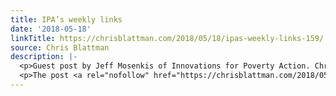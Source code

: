 ```yaml
---
title: IPA’s weekly links
date: '2018-05-18'
linkTitle: https://chrisblattman.com/2018/05/18/ipas-weekly-links-159/
source: Chris Blattman
description: |-
  <p>Guest post by Jeff Mosenkis of Innovations for Poverty Action. Chris found this above, (from a 2016 post) anthropologist Jennifer Esperanza got annoyed at how her field&#8217;s textbooks always had exotic cover images, when anthropology is really the study of &#8230; <a href="https://chrisblattman.com/2018/05/18/ipas-weekly-links-159/">Continue reading <span class="meta-nav">&#8594;</span></a></p>
  <p>The post <a rel="nofollow" href="https://chrisblattman.com/2018/05/18/ipas-weekly-links-159/"
---
```

